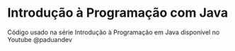 # Introdução à Programação com Java
Código usado na série Introdução à Programação em Java disponível no Youtube @paduandev
